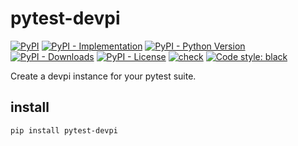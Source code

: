 # pytest-devpi

[![PyPI](https://img.shields.io/pypi/v/pytest-devpi?style=flat-square)](https://pypi.org/project/pytest-devpi)
[![PyPI - Implementation](https://img.shields.io/pypi/implementation/pytest-devpi?style=flat-square)](https://pypi.org/project/pytest-devpi)
[![PyPI - Python Version](https://img.shields.io/pypi/pyversions/pytest-devpi?style=flat-square)](https://pypi.org/project/pytest-devpi)
[![PyPI - Downloads](https://img.shields.io/pypi/dm/pytest-devpi?style=flat-square)](https://pypistats.org/packages/pytest-devpi)
[![PyPI - License](https://img.shields.io/pypi/l/pytest-devpi?style=flat-square)](https://opensource.org/licenses/MIT)
[![check](https://github.com/gaborbernat/pytest-devpi/workflows/check/badge.svg)](https://github.com/gaborbernat/pytest-devpi/actions?query=workflow%3Acheck)
[![Code style:
black](https://img.shields.io/badge/code%20style-black-000000.svg?style=flat-square)](https://github.com/psf/black)

Create a devpi instance for your pytest suite.

## install

```sh
pip install pytest-devpi
```
